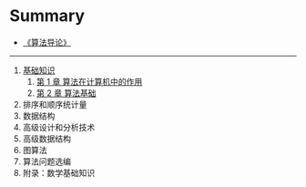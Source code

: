 # Summary

* [《算法导论》](README.md)

---

1. [基础知识](./part1.md)
   1. [第 1 章 算法在计算机中的作用](./chapter1.md)
   2. [第 2 章 算法基础](./chapter2.md)
2. 排序和顺序统计量
3. 数据结构
4. 高级设计和分析技术
5. 高级数据结构
6. 图算法
7. 算法问题选编
8. 附录：数学基础知识